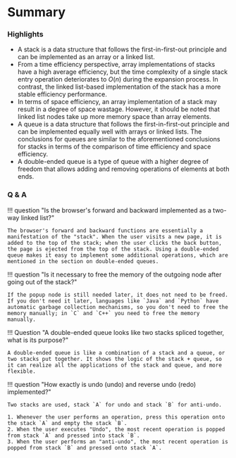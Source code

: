 # Summary

### Highlights

- A stack is a data structure that follows the first-in-first-out principle and can be implemented as an array or a linked list.
- From a time efficiency perspective, array implementations of stacks have a high average efficiency, but the time complexity of a single stack entry operation deteriorates to $O(n)$ during the expansion process. In contrast, the linked list-based implementation of the stack has a more stable efficiency performance.
- In terms of space efficiency, an array implementation of a stack may result in a degree of space wastage. However, it should be noted that linked list nodes take up more memory space than array elements.
- A queue is a data structure that follows the first-in-first-out principle and can be implemented equally well with arrays or linked lists. The conclusions for queues are similar to the aforementioned conclusions for stacks in terms of the comparison of time efficiency and space efficiency.
- A double-ended queue is a type of queue with a higher degree of freedom that allows adding and removing operations of elements at both ends.

### Q & A

!!! question "Is the browser's forward and backward implemented as a two-way linked list?"

    The browser's forward and backward functions are essentially a manifestation of the "stack". When the user visits a new page, it is added to the top of the stack; when the user clicks the back button, the page is ejected from the top of the stack. Using a double-ended queue makes it easy to implement some additional operations, which are mentioned in the section on double-ended queues.

!!! question "Is it necessary to free the memory of the outgoing node after going out of the stack?"

    If the popup node is still needed later, it does not need to be freed. If you don't need it later, languages like `Java` and `Python` have automatic garbage collection mechanisms, so you don't need to free the memory manually; in `C` and `C++` you need to free the memory manually.

!!! Question "A double-ended queue looks like two stacks spliced together, what is its purpose?"

    A double-ended queue is like a combination of a stack and a queue, or two stacks put together. It shows the logic of the stack + queue, so it can realize all the applications of the stack and queue, and more flexible.

!!! question "How exactly is undo (undo) and reverse undo (redo) implemented?"

    Two stacks are used, stack `A` for undo and stack `B` for anti-undo.

    1. Whenever the user performs an operation, press this operation onto the stack `A` and empty the stack `B`.
    2. When the user executes "Undo", the most recent operation is popped from stack `A` and pressed into stack `B`.
    3. When the user performs an "anti-undo", the most recent operation is popped from stack `B` and pressed onto stack `A`.
